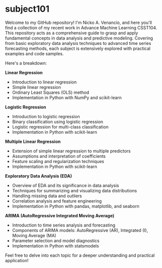 # subject101
Welcome to my GitHub repository! I'm Nicko A. Venancio, and here you'll find a collection of my recent work in Advance Machine Learning CSST104. This repository acts as a comprehensive guide to grasp and apply fundamental concepts in data analysis and predictive modeling. Covering from basic exploratory data analysis techniques to advanced time series forecasting methods, each subject is extensively explored with practical examples and code samples.

Here's a breakdown:

**Linear Regression**
- Introduction to linear regression
- Simple linear regression
- Ordinary Least Squares (OLS) method
- Implementation in Python with NumPy and scikit-learn

**Logistic Regression**
- Introduction to logistic regression
- Binary classification using logistic regression
- Logistic regression for multi-class classification
- Implementation in Python with scikit-learn

**Multiple Linear Regression**
- Extension of simple linear regression to multiple predictors
- Assumptions and interpretation of coefficients
- Feature scaling and regularization techniques
- Implementation in Python with scikit-learn

**Exploratory Data Analysis (EDA)**
- Overview of EDA and its significance in data analysis
- Techniques for summarizing and visualizing data distributions
- Handling missing data and outliers
- Correlation analysis and feature engineering
- Implementation in Python with pandas, matplotlib, and seaborn

**ARIMA (AutoRegressive Integrated Moving Average)**
- Introduction to time series analysis and forecasting
- Components of ARIMA models: AutoRegressive (AR), Integrated (I), Moving Average (MA)
- Parameter selection and model diagnostics
- Implementation in Python with statsmodels

Feel free to delve into each topic for a deeper understanding and practical application!
